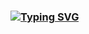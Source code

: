 ### [![Typing SVG](https://readme-typing-svg.herokuapp.com?font=Fira+Code&pause=1000&color=F7F7F7&width=435&lines=Hola%2C+soy+V%C3%ADctor+Fern%C3%A1ndez!!%F0%9F%91%8B)](https://git.io/typing-svg)
<!--
**victorfer69/victorfer69** is a ✨ _special_ ✨ repository because its `README.md` (this file) appears on your GitHub profile.

Here are some ideas to get you started:

- 🔭 I’m currently working on ...
- 🌱 I’m currently learning ...
- 👯 I’m looking to collaborate on ...
- 🤔 I’m looking for help with ...
- 💬 Ask me about ...
- 📫 How to reach me: ...
- 😄 Pronouns: ...
- ⚡ Fun fact: ...
-->
